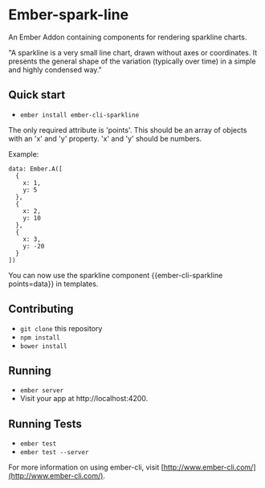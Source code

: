 # Ember-spark-line

An Ember Addon containing components for rendering sparkline charts.

"A sparkline is a very small line chart, drawn without axes or coordinates. It presents the general shape of the variation (typically over time) in a simple and highly condensed way."

## Quick start

* `ember install ember-cli-sparkline`

The only required attribute is 'points'. This should be an array of objects with an 'x' and 'y' property. 'x' and 'y' should be numbers.

Example:

    data: Ember.A([
      {
        x: 1,
        y: 5
      },
      {
        x: 2,
        y: 10
      },
      {
        x: 3,
        y: -20
      }
    ])

You can now use the sparkline component {{ember-cli-sparkline points=data}} in templates.

## Contributing

* `git clone` this repository
* `npm install`
* `bower install`

## Running

* `ember server`
* Visit your app at http://localhost:4200.

## Running Tests

* `ember test`
* `ember test --server`

For more information on using ember-cli, visit [http://www.ember-cli.com/](http://www.ember-cli.com/).
